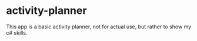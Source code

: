 # activity-planner
This app is a basic activity planner, not for actual use, but rather to show my c# skills.

